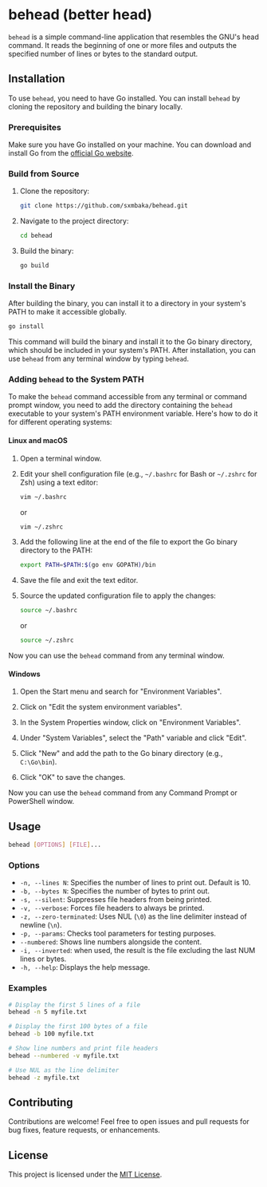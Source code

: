 # behead (better head)

`behead` is a simple command-line application that resembles the GNU's head command. It reads the beginning of one or more files and outputs the specified number of lines or bytes to the standard output.

## Installation

To use `behead`, you need to have Go installed. You can install `behead` by cloning the repository and building the binary locally.

### Prerequisites

Make sure you have Go installed on your machine. You can download and install Go from the [official Go website](https://golang.org/dl/).

### Build from Source

1. Clone the repository:

   ```bash
   git clone https://github.com/sxmbaka/behead.git
   ```

2. Navigate to the project directory:

   ```bash
   cd behead
   ```

3. Build the binary:

   ```bash
   go build
   ```

### Install the Binary

After building the binary, you can install it to a directory in your system's PATH to make it accessible globally.

```bash
go install
```

This command will build the binary and install it to the Go binary directory, which should be included in your system's PATH. After installation, you can use `behead` from any terminal window by typing `behead`.

### Adding `behead` to the System PATH

To make the `behead` command accessible from any terminal or command prompt window, you need to add the directory containing the `behead` executable to your system's PATH environment variable. Here's how to do it for different operating systems:

#### Linux and macOS

1. Open a terminal window.

2. Edit your shell configuration file (e.g., `~/.bashrc` for Bash or `~/.zshrc` for Zsh) using a text editor:

   ```bash
   vim ~/.bashrc
   ```

   or

   ```bash
   vim ~/.zshrc
   ```

3. Add the following line at the end of the file to export the Go binary directory to the PATH:

   ```bash
   export PATH=$PATH:$(go env GOPATH)/bin
   ```

4. Save the file and exit the text editor.

5. Source the updated configuration file to apply the changes:

   ```bash
   source ~/.bashrc
   ```

   or

   ```bash
   source ~/.zshrc
   ```

Now you can use the `behead` command from any terminal window.

#### Windows

1. Open the Start menu and search for "Environment Variables".

2. Click on "Edit the system environment variables".

3. In the System Properties window, click on "Environment Variables".

4. Under "System Variables", select the "Path" variable and click "Edit".

5. Click "New" and add the path to the Go binary directory (e.g., `C:\Go\bin`).

6. Click "OK" to save the changes.

Now you can use the `behead` command from any Command Prompt or PowerShell window.

## Usage

```bash
behead [OPTIONS] [FILE]...
```

### Options

- `-n, --lines N`: Specifies the number of lines to print out. Default is 10.
- `-b, --bytes N`: Specifies the number of bytes to print out.
- `-s, --silent`: Suppresses file headers from being printed.
- `-v, --verbose`: Forces file headers to always be printed.
- `-z, --zero-terminated`: Uses NUL (`\0`) as the line delimiter instead of newline (`\n`).
- `-p, --params`: Checks tool parameters for testing purposes.
- `--numbered`: Shows line numbers alongside the content.
- `-i, --inverted`: when used, the result is the file excluding the last NUM lines or bytes.
- `-h, --help`: Displays the help message.

### Examples

```bash
# Display the first 5 lines of a file
behead -n 5 myfile.txt

# Display the first 100 bytes of a file
behead -b 100 myfile.txt

# Show line numbers and print file headers
behead --numbered -v myfile.txt

# Use NUL as the line delimiter
behead -z myfile.txt
```

## Contributing

Contributions are welcome! Feel free to open issues and pull requests for bug fixes, feature requests, or enhancements.

## License

This project is licensed under the [MIT License](LICENSE).
